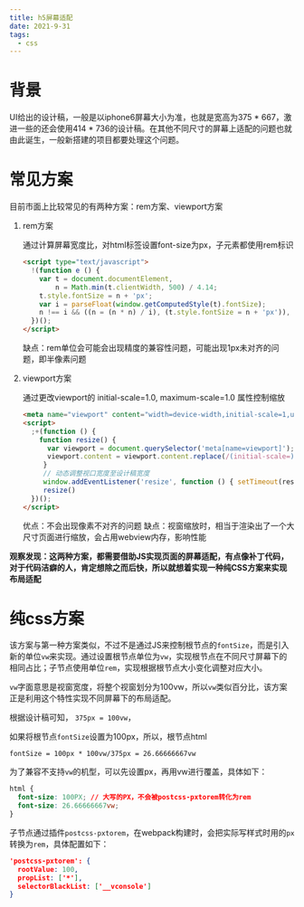```yaml
---
title: h5屏幕适配
date: 2021-9-31
tags:
  - css
---
```


# 背景

UI给出的设计稿，一般是以iphone6屏幕大小为准，也就是宽高为375 * 667，激进一些的还会使用414 * 736的设计稿。在其他不同尺寸的屏幕上适配的问题也就由此诞生，一般新搭建的项目都要处理这个问题。



# 常见方案

目前市面上比较常见的有两种方案：rem方案、viewport方案

1. rem方案

   通过计算屏幕宽度比，对html标签设置font-size为px，子元素都使用rem标识

   ```html
   <script type="text/javascript">
     !(function e () {
       var t = document.documentElement,
           n = Math.min(t.clientWidth, 500) / 4.14;
       t.style.fontSize = n + 'px';
       var i = parseFloat(window.getComputedStyle(t).fontSize);
       n !== i && ((n = (n * n) / i), (t.style.fontSize = n + 'px')), (window.__REAL_FONT_SIZE__ = n), window.addEventListener('resize', e);
     })();
   </script>
   ```

   缺点：rem单位会可能会出现精度的兼容性问题，可能出现1px未对齐的问题，即半像素问题

2. viewport方案

   通过更改viewport的 initial-scale=1.0, maximum-scale=1.0 属性控制缩放

   ```html
   <meta name="viewport" content="width=device-width,initial-scale=1,user-scalable=no"/>
   <script>
     ;+(function () {
       function resize() {
         var viewport = document.querySelector('meta[name=viewport]');
         viewport.content = viewport.content.replace(/(initial-scale=)[^,]*/i, '$1'.concat(screen.width / 818))
      	}
      	// 动态调整视口宽度至设计稿宽度
      	window.addEventListener('resize', function () { setTimeout(resize, 300) });
      	resize()
     })();
   </script>
   ```

   优点：不会出现像素不对齐的问题 缺点：视窗缩放时，相当于渲染出了一个大尺寸页面进行缩放，会占用webview内存，影响性能

**观察发现：这两种方案，都需要借助JS实现页面的屏幕适配，有点像补丁代码，对于代码洁癖的人，肯定想除之而后快，所以就想着实现一种纯CSS方案来实现布局适配**



# 纯css方案

该方案与第一种方案类似，不过不是通过JS来控制根节点的`fontSize`，而是引入新的单位`vw`来实现。通过设置根节点单位为`vw`，实现根节点在不同尺寸屏幕下的相同占比；子节点使用单位`rem`，实现根据根节点大小变化调整对应大小。

`vw`字面意思是视窗宽度，将整个视窗划分为100vw，所以`vw`类似百分比，该方案正是利用这个特性实现不同屏幕下的布局适配。

根据设计稿可知， `375px = 100vw`，

如果将根节点`fontSize`设置为100px，所以，根节点html

`fontSize = 100px * 100vw/375px = 26.66666667vw`

为了兼容不支持`vw`的机型，可以先设置px，再用vw进行覆盖，具体如下：

```css
html {
  font-size: 100PX; // 大写的PX，不会被postcss-pxtorem转化为rem
  font-size: 26.66666667vw;
}
```

子节点通过插件`postcss-pxtorem`，在webpack构建时，会把实际写样式时用的`px`转换为`rem`，具体配置如下：

```json
'postcss-pxtorem': {
  rootValue: 100,
  propList: ['*'],
  selectorBlackList: ['__vconsole']
}
```




